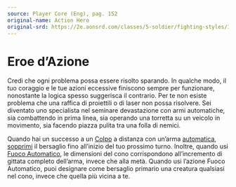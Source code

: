 ```yaml
---
source: Player Core (Eng), pag. 152
original-name: Action Hero
original-srd: https://2e.aonsrd.com/classes/5-soldier/fighting-styles/1-action-hero
---
```


# Eroe d’Azione

Credi che ogni problema possa essere risolto sparando. In qualche modo, il tuo
coraggio e le tue azioni eccessive finiscono sempre per funzionare, nonostante
la logica spesso suggerisca il contrario. Per te non esiste problema che una
raffica di proiettili o di laser non possa risolvere. Sei diventato uno
specialista nel seminare devastazione con armi automatiche, sia combattendo in
prima linea, sia operando una torretta su un veicolo in movimento, sia facendo
piazza pulita tra una folla di nemici.

Quando hai un successo a un [Colpo](/azioni/colpire) a distanza con un’arma
[automatica](/tratti/automatico), [sopprimi](/condizioni/soppresso) il bersaglio
fino all’inizio del tuo prossimo turno. Inoltre, quando usi
[Fuoco Automatico](/azioni/fuoco-automatico), le dimensioni del cono
corrispondono all’incremento di gittata completo dell’arma, invece che alla
metà. Quando usi l’azione Fuoco Automatico, puoi designare come bersaglio
primario una creatura qualsiasi nel cono, invece che quella più vicina a te.
